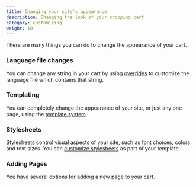 ```yaml
---
title: Changing your site's appearance 
description: Changing the look of your shopping cart 
category: customizing 
weight: 10
---
```


There are many things you can do to change the appearance of your cart. 

### Language file changes 
You can change any string in your cart by 
using [overrides](/user/first_steps/overrides/) to 
customize the language file which contains that string. 

### Templating
You can completely change the appearance of your site, or just any one 
page, using the [template system](/user/template/). 

### Stylesheets 
Stylesheets control visual aspects of your site, such  as font choices,
colors and text sizes.  You can [customize stylesheets](/user/template/stylesheet/) as part 
of your template. 

### Adding Pages
You have several options for [adding a new page](/user/customizing/add_pages/) to your cart.


